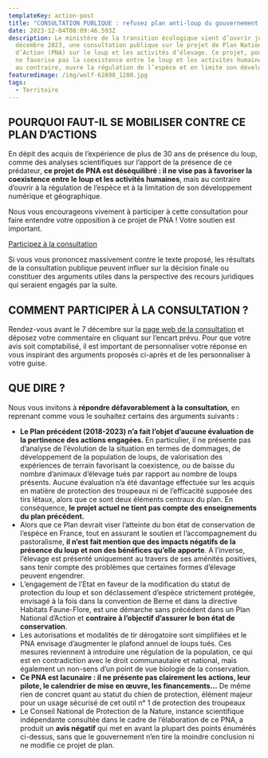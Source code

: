 ```yaml
---
templateKey: action-post
title: "CONSULTATION PUBLIQUE : refusez plan anti-loup du gouvernement 🐺"
date: 2023-12-04T08:09:46.593Z
description: Le ministère de la transition écologique vient d’ouvrir jusqu’au 7
  décembre 2023, une consultation publique sur le projet de Plan National
  d’Action (PNA) sur le loup et les activités d’élevage. Ce projet, pour 5 ans,
  ne favorise pas la coexistence entre le loup et les activités humaines, mais
  au contraire, ouvre la régulation de l’espèce et en limite son développement.
featuredimage: /img/wolf-62898_1280.jpg
tags:
  - Territoire
---
```

<!--StartFragment-->

## POURQUOI FAUT-IL SE MOBILISER CONTRE CE PLAN D’ACTIONS

En dépit des acquis de l’expérience de plus de 30 ans de présence du loup, comme des analyses scientifiques sur l’apport de la présence de ce prédateur, **ce projet de PNA est déséquilibré : il ne vise pas à favoriser la coexistence entre le loup et les activités humaines**, mais au contraire d’ouvrir à la régulation de l’espèce et à la limitation de son développement numérique et géographique.

Nous vous encourageons vivement à participer à cette consultation pour faire entendre votre opposition à ce projet de PNA ! Votre soutien est important.

[Participez à la consultation](https://www.consultations-publiques.developpement-durable.gouv.fr/projet-de-plan-national-d-actions-2024-2029-sur-le-a2940.html)



<!--StartFragment-->

Si vous vous prononcez massivement contre le texte proposé, les résultats de la consultation publique peuvent influer sur la décision finale ou constituer des arguments utiles dans la perspective des recours juridiques qui seraient engagés par la suite.

## COMMENT PARTICIPER À LA CONSULTATION ?

Rendez-vous avant le 7 décembre sur la [page web de la consultation](https://www.consultations-publiques.developpement-durable.gouv.fr/projet-de-plan-national-d-actions-2024-2029-sur-le-a2940.html) et déposez votre commentaire en cliquant sur l’encart prévu. Pour que votre avis soit comptabilisé, il est important de personnaliser votre réponse en vous inspirant des arguments proposés ci-après et de les personnaliser à votre guise.

## QUE DIRE ?

Nous vous invitons à **répondre défavorablement à la consultation**, en reprenant comme vous le souhaitez certains des arguments suivants :

* **Le Plan précédent (2018-2023) n’a fait l’objet d’aucune évaluation de la pertinence des actions engagées.** En particulier, il ne présente pas d’analyse de l’évolution de la situation en termes de dommages, de développement de la population de loups, de valorisation des expériences de terrain favorisant la coexistence, ou de baisse du nombre d’animaux d’élevage tués par rapport au nombre de loups présents. Aucune évaluation n’a été davantage effectuée sur les acquis en matière de protection des troupeaux ni de l’efficacité supposée des tirs létaux, alors que ce sont deux éléments centraux du plan. En conséquence, **le projet actuel ne tient pas compte des enseignements du plan précédent.**
* Alors que ce Plan devrait viser l’atteinte du bon état de conservation de l’espèce en France, tout en assurant le soutien et l’accompagnement du pastoralisme, **il n’est fait mention que des impacts négatifs de la présence du loup et non des bénéfices qu’elle apporte**. A l’inverse, l’élevage est présenté uniquement au travers de ses aménités positives, sans tenir compte des problèmes que certaines formes d’élevage peuvent engendrer.
* L’engagement de l’Etat en faveur de la modification du statut de protection du loup et son déclassement d’espèce strictement protégée, envisagé à la fois dans la convention de Berne et dans la directive Habitats Faune-Flore, est une démarche sans précédent dans un Plan National d’Action et **contraire à l’objectif d’assurer le bon état de conservation**.
* Les autorisations et modalités de tir dérogatoire sont simplifiées et le PNA envisage d’augmenter le plafond annuel de loups tués. Ces mesures reviennent à introduire une régulation de la population, ce qui est en contradiction avec le droit communautaire et national, mais également un non-sens d’un point de vue biologie de la conservation.
* **Ce PNA est lacunaire : il ne présente pas clairement les actions, leur pilote, le calendrier de mise en œuvre, les financements…** De même rien de concret quant au statut du chien de protection, élément majeur pour un usage sécurisé de cet outil n° 1 de protection des troupeaux
* Le Conseil National de Protection de la Nature, instance scientifique indépendante consultée dans le cadre de l’élaboration de ce PNA, a produit un **avis négatif** qui met en avant la plupart des points énumérés ci-dessus, sans que le gouvernement n’en tire la moindre conclusion ni ne modifie ce projet de plan.

<!--EndFragment-->

<!--EndFragment-->